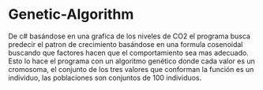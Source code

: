 # Genetic-Algorithm
De c# basándose en una grafica de los niveles de CO2 el programa busca predecir el patron de crecimiento basándose en una formula cosenoidal buscando que factores hacen que el comportamiento sea mas adecuado. Esto lo hace el programa con un algoritmo genético donde cada valor es un cromosoma, el conjunto de los tres valores que conforman la función es un individuo, las poblaciones son conjuntos de 100 individuos.
